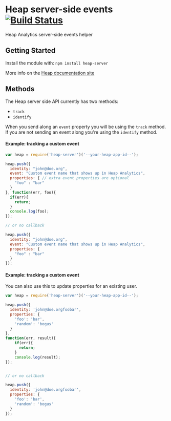 # Heap server-side events [![Build Status](https://secure.travis-ci.org/anthonyringoet/heap-server.png?branch=master)](http://travis-ci.org/anthonyringoet/heap-server)

Heap Analytics server-side events helper

## Getting Started
Install the module with: `npm install heap-server`

More info on the [Heap documentation site](https://heapanalytics.com/docs/server-side)

## Methods
The Heap server side API currently has two methods:

- ```track```
- ```identify```

When you send along an ```event``` property you will be using the ```track``` method. If you are not sending an event along you're using the ```identify``` method.

#### Example: tracking a custom event

```javascript
var heap = require('heap-server')('--your-heap-app-id--');

heap.push({
  identity: "john@doe.org",
  event: "Custom event name that shows up in Heap Analytics",
  properties: { // extra event properties are optional
    "foo" : "bar"
  }
}, function(err, foo){
  if(err){
    return;
  }
  console.log(foo);
});

// or no callback

heap.push({
  identity: "john@doe.org",
  event: "Custom event name that shows up in Heap Analytics",
  properties: {
    "foo" : "bar"
  }
});
```

#### Example: tracking a custom event

You can also use this to update properties for an existing user.

```javascript
var heap = require('heap-server')('--your-heap-app-id--');

heap.push({
  identity: 'john@doe.orgfoobar',
  properties: {
    'foo': 'bar',
    'random': 'bogus'
  }
},
function(err, result){
    if(err){
      return;
    }
    console.log(result);
});


// or no callback

heap.push({
  identity: 'john@doe.orgfoobar',
  properties: {
    'foo': 'bar',
    'random': 'bogus'
  }
});

```